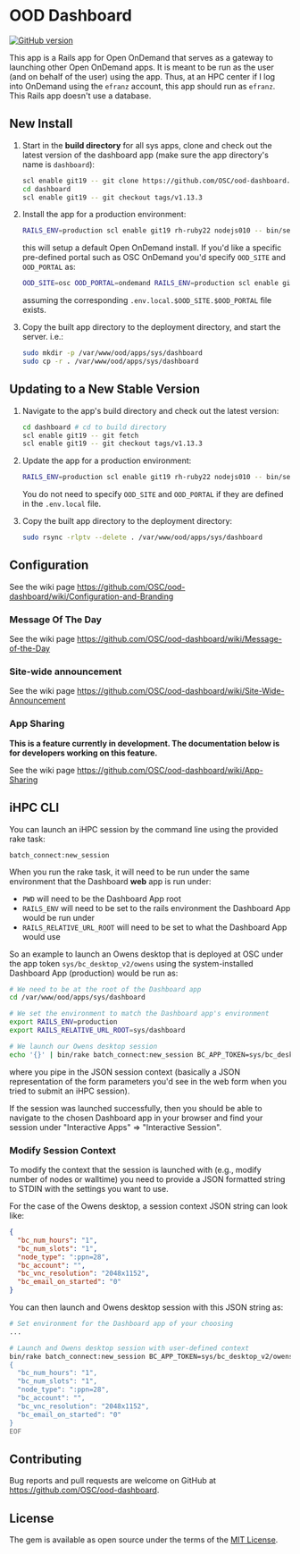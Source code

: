 # OOD Dashboard

[![GitHub version](https://badge.fury.io/gh/OSC%2Food-dashboard.svg)](https://badge.fury.io/gh/OSC%2Food-dashboard)

This app is a Rails app for Open OnDemand that serves as a gateway to launching
other Open OnDemand apps. It is meant to be run as the user (and on behalf of
the user) using the app. Thus, at an HPC center if I log into OnDemand using
the `efranz` account, this app should run as `efranz`. This Rails app doesn't
use a database.

## New Install


1. Start in the **build directory** for all sys apps, clone and check out the
   latest version of the dashboard app (make sure the app directory's name is
   `dashboard`):

   ```sh
   scl enable git19 -- git clone https://github.com/OSC/ood-dashboard.git dashboard
   cd dashboard
   scl enable git19 -- git checkout tags/v1.13.3
   ```

2. Install the app for a production environment:

   ```sh
   RAILS_ENV=production scl enable git19 rh-ruby22 nodejs010 -- bin/setup
   ```

   this will setup a default Open OnDemand install. If you'd like a specific
   pre-defined portal such as OSC OnDemand you'd specify `OOD_SITE` and
   `OOD_PORTAL` as:

   ```sh
   OOD_SITE=osc OOD_PORTAL=ondemand RAILS_ENV=production scl enable git19 rh-ruby22 nodejs010 -- bin/setup
   ```

   assuming the corresponding `.env.local.$OOD_SITE.$OOD_PORTAL` file exists.

3. Copy the built app directory to the deployment directory, and start the
   server. i.e.:

   ```sh
   sudo mkdir -p /var/www/ood/apps/sys/dashboard
   sudo cp -r . /var/www/ood/apps/sys/dashboard
   ```

## Updating to a New Stable Version

1. Navigate to the app's build directory and check out the latest version:

   ```sh
   cd dashboard # cd to build directory
   scl enable git19 -- git fetch
   scl enable git19 -- git checkout tags/v1.13.3
   ```

2. Update the app for a production environment:

   ```sh
   RAILS_ENV=production scl enable git19 rh-ruby22 nodejs010 -- bin/setup
   ```

   You do not need to specify `OOD_SITE` and `OOD_PORTAL` if they are defined
   in the `.env.local` file.

3. Copy the built app directory to the deployment directory:

   ```sh
   sudo rsync -rlptv --delete . /var/www/ood/apps/sys/dashboard
   ```

## Configuration

See the wiki page https://github.com/OSC/ood-dashboard/wiki/Configuration-and-Branding

### Message Of The Day

See the wiki page https://github.com/OSC/ood-dashboard/wiki/Message-of-the-Day

### Site-wide announcement

See the wiki page https://github.com/OSC/ood-dashboard/wiki/Site-Wide-Announcement

### App Sharing

**This is a feature currently in development. The documentation below is for developers working on this feature.**

See the wiki page https://github.com/OSC/ood-dashboard/wiki/App-Sharing

## iHPC CLI

You can launch an iHPC session by the command line using the provided rake
task:

```
batch_connect:new_session
```

When you run the rake task, it will need to be run under the same environment
that the Dashboard **web** app is run under:

- `PWD` will need to be the Dashboard App root
- `RAILS_ENV` will need to be set to the rails environment the Dashboard App
  would be run under
- `RAILS_RELATIVE_URL_ROOT` will need to be set to what the Dashboard App would
  use

So an example to launch an Owens desktop that is deployed at OSC under the app
token `sys/bc_desktop_v2/owens` using the system-installed Dashboard App
(production) would be run as:

```sh
# We need to be at the root of the Dashboard app
cd /var/www/ood/apps/sys/dashboard

# We set the environment to match the Dashboard app's environment
export RAILS_ENV=production
export RAILS_RELATIVE_URL_ROOT=sys/dashboard

# We launch our Owens desktop session
echo '{}' | bin/rake batch_connect:new_session BC_APP_TOKEN=sys/bc_desktop_v2/owens
```

where you pipe in the JSON session context (basically a JSON representation of
the form parameters you'd see in the web form when you tried to submit an iHPC
session).

If the session was launched successfully, then you should be able to navigate
to the chosen Dashboard app in your browser and find your session under
"Interactive Apps" => "Interactive Session".

### Modify Session Context

To modify the context that the session is launched with (e.g., modify number of
nodes or walltime) you need to provide a JSON formatted string to STDIN with
the settings you want to use.

For the case of the Owens desktop, a session context JSON string can look like:

```json
{
  "bc_num_hours": "1",
  "bc_num_slots": "1",
  "node_type": ":ppn=28",
  "bc_account": "",
  "bc_vnc_resolution": "2048x1152",
  "bc_email_on_started": "0"
}
```

You can then launch and Owens desktop session with this JSON string as:

```sh
# Set environment for the Dashboard app of your choosing
...

# Launch and Owens desktop session with user-defined context
bin/rake batch_connect:new_session BC_APP_TOKEN=sys/bc_desktop_v2/owens <<-EOF
{
  "bc_num_hours": "1",
  "bc_num_slots": "1",
  "node_type": ":ppn=28",
  "bc_account": "",
  "bc_vnc_resolution": "2048x1152",
  "bc_email_on_started": "0"
}
EOF
```

## Contributing

Bug reports and pull requests are welcome on GitHub at
https://github.com/OSC/ood-dashboard.

## License

The gem is available as open source under the terms of the [MIT
License](http://opensource.org/licenses/MIT).
